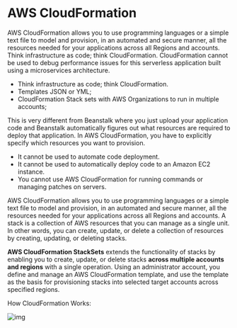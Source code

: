 # AWS CloudFormation

AWS CloudFormation allows you to use programming languages or a simple text file to model and provision, in an automated and secure manner, all the resources needed for your applications across all Regions and accounts. Think infrastructure as code; think CloudFormation. CloudFormation cannot be used to debug performance issues for this serverless application built using a microservices architecture.

- Think infrastructure as code; think CloudFormation.
- Templates JSON or YML;
- CloudFormation Stack sets with AWS Organizations to run in multiple accounts;

This is very different from Beanstalk where you just upload your application code and Beanstalk automatically figures out what resources are required to deploy that application. In AWS CloudFormation, you have to explicitly specify which resources you want to provision.

- It cannot be used to automate code deployment.
- It cannot be used to automatically deploy code to an Amazon EC2 instance.
- You cannot use AWS CloudFormation for running commands or managing patches on servers.

AWS CloudFormation allows you to use programming languages or a simple text file to model and provision, in an automated and secure manner, all the resources needed for your applications across all Regions and accounts. A stack is a collection of AWS resources that you can manage as a single unit. In other words, you can create, update, or delete a collection of resources by creating, updating, or deleting stacks.

**AWS CloudFormation StackSets** extends the functionality of stacks by enabling you to create, update, or delete stacks **across multiple accounts and regions** with a single operation. Using an administrator account, you define and manage an AWS CloudFormation template, and use the template as the basis for provisioning stacks into selected target accounts across specified regions.

How CloudFormation Works:

![img](https://d1.awsstatic.com/Products/product-name/diagrams/product-page-diagram_CloudFormation.ad3a4c93b4fdd3366da3da0de4fb084d89a5d761.png)
